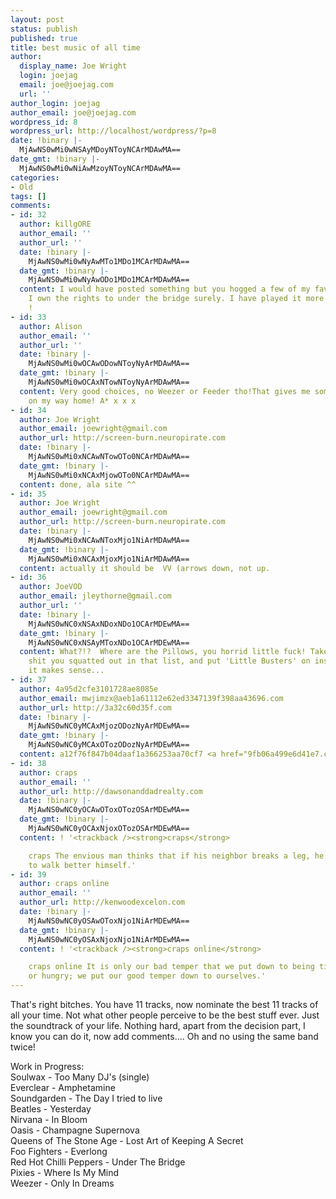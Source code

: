 ```yaml
---
layout: post
status: publish
published: true
title: best music of all time
author:
  display_name: Joe Wright
  login: joejag
  email: joe@joejag.com
  url: ''
author_login: joejag
author_email: joe@joejag.com
wordpress_id: 8
wordpress_url: http://localhost/wordpress/?p=8
date: !binary |-
  MjAwNS0wMi0wNSAyMDoyNToyNCArMDAwMA==
date_gmt: !binary |-
  MjAwNS0wMi0wNiAwMzoyNToyNCArMDAwMA==
categories:
- Old
tags: []
comments:
- id: 32
  author: killgORE
  author_email: ''
  author_url: ''
  date: !binary |-
    MjAwNS0wMi0wNyAwMTo1MDo1MCArMDAwMA==
  date_gmt: !binary |-
    MjAwNS0wMi0wNyAwODo1MDo1MCArMDAwMA==
  content: I would have posted something but you hogged a few of my fave tracks..
    I own the rights to under the bridge surely. I have played it more than the band
    !
- id: 33
  author: Alison
  author_email: ''
  author_url: ''
  date: !binary |-
    MjAwNS0wMi0wOCAwODowNToyNyArMDAwMA==
  date_gmt: !binary |-
    MjAwNS0wMi0wOCAxNTowNToyNyArMDAwMA==
  content: Very good choices, no Weezer or Feeder tho!That gives me something to do
    on my way home! A* x x x
- id: 34
  author: Joe Wright
  author_email: joewright@gmail.com
  author_url: http://screen-burn.neuropirate.com
  date: !binary |-
    MjAwNS0wMi0xNCAwNTowOTo0NCArMDAwMA==
  date_gmt: !binary |-
    MjAwNS0wMi0xNCAxMjowOTo0NCArMDAwMA==
  content: done, ala site ^^
- id: 35
  author: Joe Wright
  author_email: joewright@gmail.com
  author_url: http://screen-burn.neuropirate.com
  date: !binary |-
    MjAwNS0wMi0xNCAwNToxMjo1NiArMDAwMA==
  date_gmt: !binary |-
    MjAwNS0wMi0xNCAxMjoxMjo1NiArMDAwMA==
  content: actually it should be  VV (arrows down, not up.
- id: 36
  author: JoeVOD
  author_email: jleythorne@gmail.com
  author_url: ''
  date: !binary |-
    MjAwNS0wNC0xNSAxNDoxNDo1OCArMDEwMA==
  date_gmt: !binary |-
    MjAwNS0wNC0xNSAyMToxNDo1OCArMDEwMA==
  content: What?!?  Where are the Pillows, you horrid little fuck! Take out the Britpop
    shit you squatted out in that list, and put 'Little Busters' on instead.  Yo know
    it makes sense...
- id: 37
  author: 4a95d2cfe3101728ae8085e
  author_email: mwjimzx@aeb1a61112e62ed3347139f398aa43696.com
  author_url: http://3a32c60d35f.com
  date: !binary |-
    MjAwNS0wNC0yMCAxMjozODozNyArMDEwMA==
  date_gmt: !binary |-
    MjAwNS0wNC0yMCAxOTozODozNyArMDEwMA==
  content: a12f76f847b04daaf1a366253aa70cf7 <a href="9fb06a499e6d41e7.com" rel="nofollow">715bba366e97e657</a>.
- id: 38
  author: craps
  author_email: ''
  author_url: http://dawsonanddadrealty.com
  date: !binary |-
    MjAwNS0wNC0yOCAwOToxOTozOSArMDEwMA==
  date_gmt: !binary |-
    MjAwNS0wNC0yOCAxNjoxOTozOSArMDEwMA==
  content: ! '<trackback /><strong>craps</strong>

    craps The envious man thinks that if his neighbor breaks a leg, he will be able
    to walk better himself.'
- id: 39
  author: craps online
  author_email: ''
  author_url: http://kenwoodexcelon.com
  date: !binary |-
    MjAwNS0wNC0yOSAwOToxNjo1NiArMDEwMA==
  date_gmt: !binary |-
    MjAwNS0wNC0yOSAxNjoxNjo1NiArMDEwMA==
  content: ! '<trackback /><strong>craps online</strong>

    craps online It is only our bad temper that we put down to being tired or worried
    or hungry; we put our good temper down to ourselves.'
---
```

<p>That's right bitches.  You have 11 tracks, now nominate the best 11 tracks of all your time.  Not what other people perceive to be the best stuff ever.  Just the soundtrack of your life.  Nothing hard, apart from the decision part, I know you can do it, now add comments.... Oh and no using the same band twice!</p>
<p>Work in Progress:<br />
Soulwax - Too Many DJ's (single)<br />
Everclear - Amphetamine<br />
Soundgarden - The Day I tried to live<br />
Beatles - Yesterday<br />
Nirvana - In Bloom<br />
Oasis - Champagne Supernova<br />
Queens of The Stone Age - Lost Art of Keeping A Secret<br />
Foo Fighters - Everlong<br />
Red Hot Chilli Peppers - Under The Bridge<br />
Pixies - Where Is My Mind<br />
Weezer - Only In Dreams</p>
